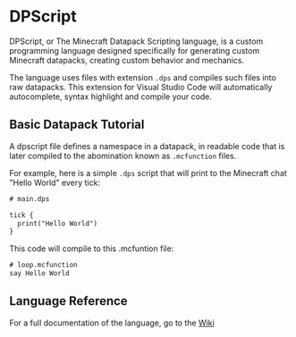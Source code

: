 
# DPScript

DPScript, or The Minecraft Datapack Scripting language, is a custom programming language designed specifically for generating custom Minecraft datapacks, creating custom behavior and mechanics.

The language uses files with extension `.dps` and compiles such files into raw datapacks.
This extension for Visual Studio Code will automatically autocomplete, syntax highlight and compile your code.

## Basic Datapack Tutorial

A dpscript file defines a namespace in a datapack, in readable code that is later compiled to the abomination known as `.mcfunction` files.

For example, here is a simple `.dps` script that will print to the Minecraft chat "Hello World" every tick:

```txt
# main.dps

tick {
  print("Hello World")
}
```

This code will compile to this .mcfuntion file:

```txt
# loop.mcfunction
say Hello World
```

## Language Reference

For a full documentation of the language, go to the [Wiki](https://github.com/TheShinyBunny/DPScriptVSC/wiki)

